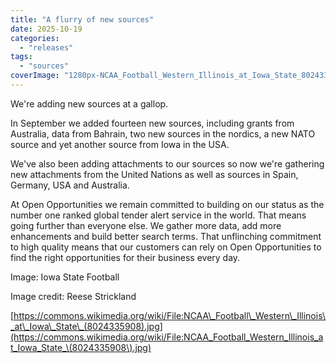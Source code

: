 ```yaml
---
title: "A flurry of new sources"
date: 2025-10-19
categories: 
  - "releases"
tags: 
  - "sources"
coverImage: "1280px-NCAA_Football_Western_Illinois_at_Iowa_State_8024335908.jpg"
---
```


We're adding new sources at a gallop.

In September we added fourteen new sources, including grants from Australia, data from Bahrain, two new sources in the nordics, a new NATO source and yet another source from Iowa in the USA.

We've also been adding attachments to our sources so now we're gathering new attachments from the United Nations as well as sources in Spain, Germany, USA and Australia.

At Open Opportunities we remain committed to building on our status as the number one ranked global tender alert service in the world. That means going further than everyone else. We gather more data, add more enhancements and build better search terms. That unflinching commitment to high quality means that our customers can rely on Open Opportunities to find the right opportunities for their business every day.

Image: Iowa State Football

Image credit: Reese Strickland

[https://commons.wikimedia.org/wiki/File:NCAA\_Football\_Western\_Illinois\_at\_Iowa\_State\_(8024335908).jpg](https://commons.wikimedia.org/wiki/File:NCAA_Football_Western_Illinois_at_Iowa_State_\(8024335908\).jpg)
